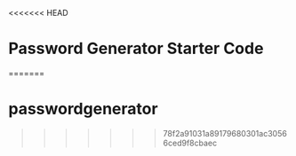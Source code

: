 <<<<<<< HEAD
# Password Generator Starter Code
=======
# passwordgenerator
>>>>>>> 78f2a91031a89179680301ac30566ced9f8cbaec
